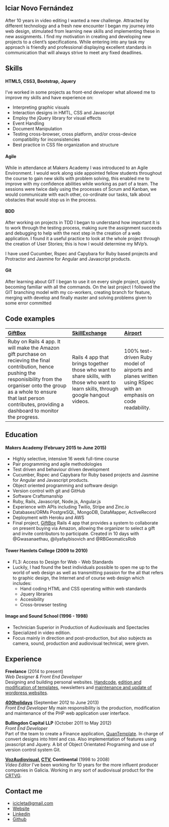 ## Iciar Novo Fernández

After 10 years in video editing I wanted a new challenge. Attracted by different technology and a fresh new encounter I began my journey into web design, stimulated from learning new skills and implementing these in new assignments. I find my motivation in creating and developing new projects to a client’s specifications. While entering into any task my approach is friendly and professional displaying excellent standards in communication that will always strive to meet any fixed deadlines.

## Skills

#### HTML5, CSS3, Bootstrap, Jquery

I’ve worked in some projects as front-end developer what allowed me to improve my skills and have experience on:
  - Interpreting graphic visuals
  - Interaction designs in HMTL, CSS and Javascript
  -	Employ the jQuery library for visual effects
  -	Event Handling
  -	Document Manipulation 
  -	Testing cross-browser, cross platform, and/or cross-device compatibility for inconsistencies
  -	Best practice in CSS file organization and structure

#### Agile

While in attendance at Makers Academy I was introduced to an Agile Environment. I would work along side appointed fellow students throughout the course to gain new skills with problem solving, this enabled me to improve with my confidence abilities while working as part of a team. The sessions were twice daily using the processes of Scrum and Kanban, we would communicate with each other, co-ordinate our tasks, talk about obstacles that would stop us in the process.

#### BDD

After working on projects in TDD I began to understand how important it is to work through the testing process, making sure the assignment succeeds and debugging to help with the next step in the creation of a web application. I found it a useful practice to look at the whole project through the creation of User Stories; this is how I would determine my MVp’s.

I have used Cucumber, Rspec and Capybara for Ruby based projects and Protractor and Jasmine for Angular and Javascript products.

#### Git

After learning about GIT I began to use it on every single project, quickly becoming familiar with all the commands. On the last project I followed the GIT branching model with my co-workers, creating branch for feature, merging with develop and finally master and solving problems given to some error committed 

Code examples
-------------

| [GiftBox](https://github.com/Icicleta/present_cobuy-1) | [SkillExchange](https://github.com/Icicleta/skill-exchange) | [Airport](https://github.com/Icicleta/airport_challenge) |
|:--------- |:-------- |:--------- |
|Ruby on Rails 4 app. It will make the Amazon gift purchase on recieving the final contribution, hence pushing the responisibility from the organiser onto the group as a whole to ensure that last person contributes, providing a dashboard to monitor the progress. | Rails 4 app that brings together those who want to share skills, with those who want to learn skills, through google hangout videos. | 100% test-driven Ruby model of airports and planes written using RSpec with an emphasis on code readability. |

## Education

#### Makers Academy (February 2015 to June 2015)

- Highly selective, intensive 16 week full-time course
- Pair programming and agile methodologies
- Test driven and behaviour driven development
- Cucumber, Rspec and Capybara for Ruby based projects and Jasmine for Angular and Javascript products.
- Object oriented programming and software design
- Version control with git and GitHub
- Software Craftsmanship
- Ruby, Rails, Javascript, Node.js, Angular.js
- Experience with APIs including Twilio, Stripe and Zinc.io
- Databases/ORMs PostgreSQL, MongoDB, DataMapper, ActiveRecord
- Deployment with Heroku and AWS
- Final project, [GiftBox](https://github.com/Icicleta/present_cobuy-1)  Rails 4 app that provides a system to collaborate on present buying via Amazon, allowing the organizer to select a gift and invite contributors to participate. Created in 10 days with @Gwasanaethau, @ilyafaybisovich and @RBGeomaticsRob

#### Tower Hamlets College (2009 to 2010)

- FL3: Access to Design for Web - Web Standards
- Luckily, I had found the best individuals possible to open me up to the world of web design as well as transmitting  passion for the all that refers to graphic design, the Internet and of course web design which includes: 
    - Hand coding HTML and CSS operating within web standards
    - Jquery libraries
    - Accesibility
    - Cross-browser testing

#### Image and Sound School (1996 - 1998)
 - Technician Superior in Production of Audiovisuals and Spectacles
 - Specialized in video edition. 
 - Focus mainly in direction and post-production, but also subjects as camera, sound, production and audiovisual technical, were given.

## Experience
  
**Freelance**  (2014 to present)    
*Web Designer & Front End Developer*  
Designing and building personal websites. [Handcode](http://beatrizpenedoruzo.co.uk), [edition and modification of templates](http:viviancallegaro.com/), newsletters and [maintenance and update of wordpress websites](http://s8cinema.com).

**[400holidays](http://400holidays.com/)** (September 2012 to June 2013)   
*Front End Developer* 
My main responsibility is the production, modification and maintenance of the PHP web application user interface.

**Bullingdon Capital LLP** (October 2011 to May 2012)   
*Front End Developer*  
Part of the team to create a Finance application, [QuanTemplate](https://www.quantemplate.com/). In charge of convert designs into html and css. Also implementation of features using javascript and Jquery. A bit of Object Orientated Programing and use of version control system Git.

**[VozAudiovisual](http://www.vozaudiovisual.es/), [CTV](http://www.ctvmedia.es/), Continental** (1998 to 2008)   
*Video Editor*
I've been working for 10 years for the more influent producer companies in Galicia. Working in any sort of audiovisual product for the [CRTVG](http://www.crtvg.es/tvg).

## Contact me

- [icicleta@gmail.com](mailto:icicleta@gmail.com)
- [Website](http://icicleta.com)
- [Linkedin](https://www.linkedin.com/in/icicleta)
- [Github](https://github.com/Icicleta)
